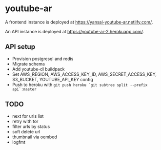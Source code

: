# youtube-ar

A frontend instance is deployed at https://yansal-youtube-ar.netlify.com/.

An API instance is deployed at https://youtube-ar-2.herokuapp.com/.

## API setup

* Provision postgresql and redis
* Migrate schema
* Add youtube-dl buildpack
* Set AWS_REGION, AWS_ACCESS_KEY_ID, AWS_SECRET_ACCESS_KEY, S3_BUCKET, YOUTUBE_API_KEY config
* Push to heroku with ```git push heroku `git subtree split --prefix api`:master```

## TODO

* next for urls list
* retry with tor
* filter urls by status
* soft delete url
* thumbnail via oembed
* logfmt
